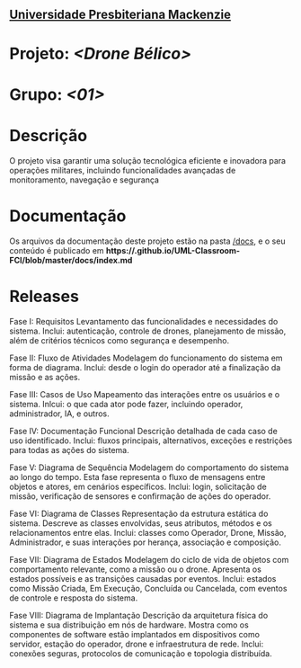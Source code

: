 <h2><a href= "https://www.mackenzie.br">Universidade Presbiteriana Mackenzie</a></h2>


# Projeto: *<Drone Bélico>*

# Grupo: *<01>*

# Descrição

O projeto visa garantir uma solução tecnológica eficiente e inovadora para operações militares, incluindo funcionalidades avançadas de monitoramento, navegação e segurança

# Documentação

Os arquivos da documentação deste projeto estão na pasta [/docs](/docs), e o seu conteúdo é publicado em **https://<usuario>.github.io/UML-Classroom-FCI/blob/master/docs/index.md**



# Releases

Fase I: Requisitos
Levantamento das funcionalidades e necessidades do sistema.
Inclui: autenticação, controle de drones, planejamento de missão, além de critérios técnicos como segurança e desempenho.

Fase II: Fluxo de Atividades
Modelagem do funcionamento do sistema em forma de diagrama.
Inclui: desde o login do operador até a finalização da missão e as ações.

Fase III: Casos de Uso
Mapeamento das interações entre os usuários e o sistema.
Inlcui: o que cada ator pode fazer, incluindo operador, administrador, IA, e outros.

Fase IV: Documentação Funcional
Descrição detalhada de cada caso de uso identificado.
Inclui: fluxos principais, alternativos, exceções e restrições para todas as ações do sistema.

Fase V: Diagrama de Sequência
Modelagem do comportamento do sistema ao longo do tempo. 
Esta fase representa o fluxo de mensagens entre objetos e atores, em cenários específicos. 
Inclui: login, solicitação de missão, verificação de sensores e confirmação de ações do operador.

Fase VI: Diagrama de Classes
Representação da estrutura estática do sistema. 
Descreve as classes envolvidas, seus atributos, métodos e os relacionamentos entre elas. 
Inclui: classes como Operador, Drone, Missão, Administrador, e suas interações por herança, associação e composição.

Fase VII: Diagrama de Estados
Modelagem do ciclo de vida de objetos com comportamento relevante, como a missão ou o drone. 
Apresenta os estados possíveis e as transições causadas por eventos. 
Inclui: estados como Missão Criada, Em Execução, Concluída ou Cancelada, com eventos de controle e resposta do sistema.

Fase VIII: Diagrama de Implantação
Descrição da arquitetura física do sistema e sua distribuição em nós de hardware. 
Mostra como os componentes de software estão implantados em dispositivos como servidor, estação do operador, drone e infraestrutura de rede. 
Inclui: conexões seguras, protocolos de comunicação e topologia distribuída.
